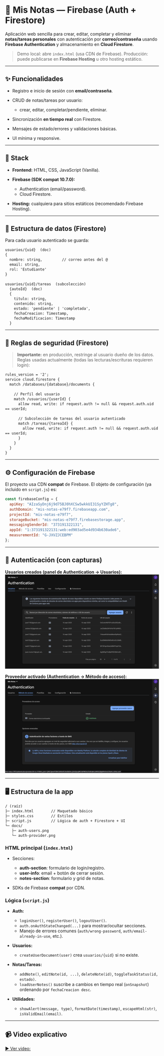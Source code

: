 # 📝 Mis Notas — Firebase (Auth + Firestore)

Aplicación web sencilla para crear, editar, completar y eliminar **notas/tareas personales** con autenticación por **correo/contraseña** usando **Firebase Authentication** y almacenamiento en **Cloud Firestore**.

> Demo local: abre `index.html` (usa CDN de Firebase).
> Producción: puede publicarse en **Firebase Hosting** u otro hosting estático.

---

## ✨ Funcionalidades

* Registro e inicio de sesión con **email/contraseña**.
* CRUD de notas/tareas por usuario:

  * crear, editar, completar/pendiente, eliminar.
* Sincronización **en tiempo real** con Firestore.
* Mensajes de estado/errores y validaciones básicas.
* UI mínima y responsive.

---

## 🧱 Stack

* **Frontend:** HTML, CSS, JavaScript (Vanilla).
* **Firebase (SDK compat 10.7.0):**

  * Authentication (email/password).
  * Cloud Firestore.
* **Hosting:** cualquiera para sitios estáticos (recomendado Firebase Hosting).

---

## 📁 Estructura de datos (Firestore)

Para cada usuario autenticado se guarda:

```
usuarios/{uid}  (doc)
{
  nombre: string,         // correo antes del @
  email: string,
  rol: 'Estudiante'
}

usuarios/{uid}/tareas  (subcolección)
  {autoId}  (doc)
  {
    titulo: string,
    contenido: string,
    estado: 'pendiente' | 'completada',
    fechaCreacion: Timestamp,
    fechaModificacion: Timestamp
  }
```

---

## 🔐 Reglas de seguridad (Firestore)

> **Importante:** en producción, restringe al usuario dueño de los datos.
> Reglas usadas actualmente (todas las lecturas/escrituras requieren login):

```rules
rules_version = '2';
service cloud.firestore {
  match /databases/{database}/documents {

    // Perfil del usuario
    match /usuarios/{userId} {
      allow read, write: if request.auth != null && request.auth.uid == userId;

      // Subcolección de tareas del usuario autenticado
      match /tareas/{tareaId} {
        allow read, write: if request.auth != null && request.auth.uid == userId;
      }
    }
  }
}
```

---

## ⚙️ Configuración de Firebase

El proyecto usa CDN **compat** de Firebase. El objeto de configuración (ya incluido en `script.js`) es:

```js
const firebaseConfig = {
  apiKey: "AIzaSyDnj6j9d75BJ0hXCSw5wkkUI31SyYZHTg8",
  authDomain: "mis-notas-e79f7.firebaseapp.com",
  projectId: "mis-notas-e79f7",
  storageBucket: "mis-notas-e79f7.firebasestorage.app",
  messagingSenderId: "373191322131",
  appId: "1:373191322131:web:ed903ad5e4d934b630ade6",
  measurementId: "G-JXVZJCEBPM"
};
```

---

## 🔑 Autenticación (con capturas)


**Usuarios creados (panel de Authentication → Usuarios):**
![Usuarios](docs/auth-users.png)

**Proveedor activado (Authentication → Método de acceso):**
![Método de acceso](docs/auth-provider.png)

---

## 🖥️ Estructura de la app

```
/ (raíz)
├─ index.html        // Maquetado básico
├─ styles.css        // Estilos
├─ script.js         // Lógica de auth + Firestore + UI
└─ docs/
   ├─ auth-users.png
   └─ auth-provider.png
```

### HTML principal (`index.html`)

* Secciones:

  * **auth-section**: formulario de login/registro.
  * **user-info**: email + botón de cerrar sesión.
  * **notes-section**: formulario y grid de notas.
* SDKs de Firebase **compat** por CDN.

### Lógica (`script.js`)

* **Auth:**

  * `loginUser()`, `registerUser()`, `logoutUser()`.
  * `auth.onAuthStateChanged(...)` para mostrar/ocultar secciones.
  * Manejo de errores comunes (`auth/wrong-password`, `auth/email-already-in-use`, etc.).
* **Usuarios:**

  * `createUserDocument(user)` crea `usuarios/{uid}` si no existe.
* **Notas/Tareas:**

  * `addNote()`, `editNote(id, ...)`, `deleteNote(id)`, `toggleTaskStatus(id, estado)`.
  * `loadUserNotes()` suscribe a cambios en tiempo real (`onSnapshot`) ordenando por `fechaCreacion desc`.
* **Utilidades:**

  * `showAlert(message, type)`, `formatDate(timestamp)`, `escapeHtml(str)`, `isValidEmail(email)`.

---

## 📹 Video explicativo


[▶️ Ver video:](https://youtu.be/EoJHr9551Ic)

